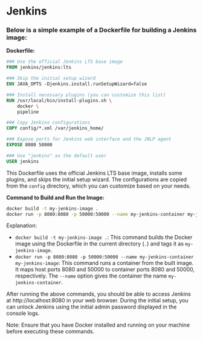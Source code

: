 # Jenkins
### Below is a simple example of a Dockerfile for building a Jenkins image:

**Dockerfile:**
```Dockerfile
### Use the official Jenkins LTS base image
FROM jenkins/jenkins:lts

### Skip the initial setup wizard
ENV JAVA_OPTS -Djenkins.install.runSetupWizard=false

### Install necessary plugins (you can customize this list)
RUN /usr/local/bin/install-plugins.sh \
    docker \
    pipeline

### Copy Jenkins configurations
COPY config/*.xml /var/jenkins_home/

### Expose ports for Jenkins web interface and the JNLP agent
EXPOSE 8080 50000

### Use "jenkins" as the default user
USER jenkins
```

This Dockerfile uses the official Jenkins LTS base image, installs some plugins, and skips the initial setup wizard. The configurations are copied from the `config` directory, which you can customize based on your needs.

**Command to Build and Run the Image:**
```bash
docker build -t my-jenkins-image .
docker run -p 8080:8080 -p 50000:50000 --name my-jenkins-container my-jenkins-image
```

Explanation:
- `docker build -t my-jenkins-image .`: This command builds the Docker image using the Dockerfile in the current directory (`.`) and tags it as `my-jenkins-image`.
- `docker run -p 8080:8080 -p 50000:50000 --name my-jenkins-container my-jenkins-image`: This command runs a container from the built image. It maps host ports 8080 and 50000 to container ports 8080 and 50000, respectively. The `--name` option gives the container the name `my-jenkins-container`.

After running the above commands, you should be able to access Jenkins at http://localhost:8080 in your web browser. During the initial setup, you can unlock Jenkins using the initial admin password displayed in the console logs.

Note: Ensure that you have Docker installed and running on your machine before executing these commands.
